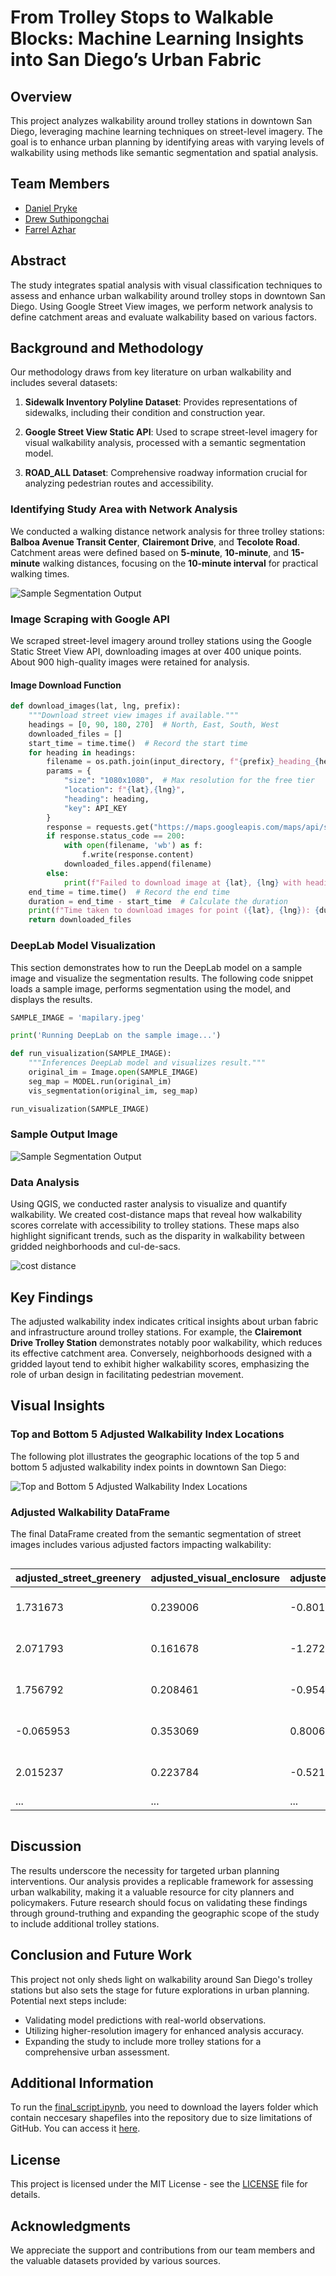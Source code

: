 # From Trolley Stops to Walkable Blocks: Machine Learning Insights into San Diego’s Urban Fabric

## Overview
This project analyzes walkability around trolley stations in downtown San Diego, leveraging machine learning techniques on street-level imagery. The goal is to enhance urban planning by identifying areas with varying levels of walkability using methods like semantic segmentation and spatial analysis.

## Team Members
- [Daniel Pryke](https://www.linkedin.com/in/danielpryke/)
- [Drew Suthipongchai](https://www.linkedin.com/in/peeyapatr/)
- [Farrel Azhar](https://www.linkedin.com/in/farrel-azhar-6b8179236/)

## Abstract
The study integrates spatial analysis with visual classification techniques to assess and enhance urban walkability around trolley stops in downtown San Diego. Using Google Street View images, we perform network analysis to define catchment areas and evaluate walkability based on various factors.

## Background and Methodology
Our methodology draws from key literature on urban walkability and includes several datasets:

1. **Sidewalk Inventory Polyline Dataset**: Provides representations of sidewalks, including their condition and construction year.
   
2. **Google Street View Static API**: Used to scrape street-level imagery for visual walkability analysis, processed with a semantic segmentation model.

3. **ROAD_ALL Dataset**: Comprehensive roadway information crucial for analyzing pedestrian routes and accessibility.

### Identifying Study Area with Network Analysis
We conducted a walking distance network analysis for three trolley stations: **Balboa Avenue Transit Center**, **Clairemont Drive**, and **Tecolote Road**. Catchment areas were defined based on **5-minute**, **10-minute**, and **15-minute** walking distances, focusing on the **10-minute interval** for practical walking times.

![Sample Segmentation Output](images/network_analysis.png)

### Image Scraping with Google API
We scraped street-level imagery around trolley stations using the Google Static Street View API, downloading images at over 400 unique points. About 900 high-quality images were retained for analysis.


#### Image Download Function

```python
def download_images(lat, lng, prefix):
    """Download street view images if available."""
    headings = [0, 90, 180, 270]  # North, East, South, West
    downloaded_files = []
    start_time = time.time()  # Record the start time
    for heading in headings:
        filename = os.path.join(input_directory, f"{prefix}_heading_{heading}_lat_{lat}_lon_{lng}.jpg")
        params = {
            "size": "1080x1080",  # Max resolution for the free tier
            "location": f"{lat},{lng}",
            "heading": heading,
            "key": API_KEY
        }
        response = requests.get("https://maps.googleapis.com/maps/api/streetview", params=params)
        if response.status_code == 200:
            with open(filename, 'wb') as f:
                f.write(response.content)
            downloaded_files.append(filename)
        else:
            print(f"Failed to download image at {lat}, {lng} with heading {heading}")
    end_time = time.time()  # Record the end time
    duration = end_time - start_time  # Calculate the duration
    print(f"Time taken to download images for point ({lat}, {lng}): {duration:.2f} seconds")
    return downloaded_files
```
### DeepLab Model Visualization

This section demonstrates how to run the DeepLab model on a sample image and visualize the segmentation results. The following code snippet loads a sample image, performs segmentation using the model, and displays the results.

```python
SAMPLE_IMAGE = 'mapilary.jpeg'

print('Running DeepLab on the sample image...')

def run_visualization(SAMPLE_IMAGE):
    """Inferences DeepLab model and visualizes result."""
    original_im = Image.open(SAMPLE_IMAGE)
    seg_map = MODEL.run(original_im)
    vis_segmentation(original_im, seg_map)

run_visualization(SAMPLE_IMAGE)
```
### Sample Output Image
![Sample Segmentation Output](images/sample_output.png)

### Data Analysis
Using QGIS, we conducted raster analysis to visualize and quantify walkability. We created cost-distance maps that reveal how walkability scores correlate with accessibility to trolley stations. These maps also highlight significant trends, such as the disparity in walkability between gridded neighborhoods and cul-de-sacs.

![cost distance](images/cost_distance.png)

## Key Findings
The adjusted walkability index indicates critical insights about urban fabric and infrastructure around trolley stations. For example, the **Clairemont Drive Trolley Station** demonstrates notably poor walkability, which reduces its effective catchment area. Conversely, neighborhoods designed with a gridded layout tend to exhibit higher walkability scores, emphasizing the role of urban design in facilitating pedestrian movement.

## Visual Insights
### Top and Bottom 5 Adjusted Walkability Index Locations
The following plot illustrates the geographic locations of the top 5 and bottom 5 adjusted walkability index points in downtown San Diego:

![Top and Bottom 5 Adjusted Walkability Index Locations](images/top5_bot5.png)

### Adjusted Walkability DataFrame
The final DataFrame created from the semantic segmentation of street images includes various adjusted factors impacting walkability:

<div style="overflow-x: auto; max-width: 800px;">
  <table>
    <thead>
      <tr>
        <th>adjusted_street_greenery</th>
        <th>adjusted_visual_enclosure</th>
        <th>adjusted_dh_ratio</th>
        <th>adjusted_obstacles</th>
        <th>adjusted_visual_complexity</th>
        <th>adjusted_sidewalk</th>
        <th>geometry</th>
        <th>adjusted_walkability_index</th>
      </tr>
    </thead>
    <tbody>
      <tr>
        <td>1.731673</td>
        <td>0.239006</td>
        <td>-0.801196</td>
        <td>-0.602550</td>
        <td>0.0</td>
        <td>-0.338766</td>
        <td>POINT (-117.21786 32.77504)</td>
        <td>0.228166</td>
      </tr>
      <tr>
        <td>2.071793</td>
        <td>0.161678</td>
        <td>-1.272547</td>
        <td>-0.406234</td>
        <td>0.0</td>
        <td>0.660505</td>
        <td>POINT (-117.21705 32.77436)</td>
        <td>1.215196</td>
      </tr>
      <tr>
        <td>1.756792</td>
        <td>0.208461</td>
        <td>-0.954633</td>
        <td>-0.575025</td>
        <td>0.0</td>
        <td>-0.700005</td>
        <td>POINT (-117.21648 32.77395)</td>
        <td>-0.264410</td>
      </tr>
      <tr>
        <td>-0.065953</td>
        <td>0.353069</td>
        <td>0.800694</td>
        <td>-0.286263</td>
        <td>0.0</td>
        <td>-1.040573</td>
        <td>POINT (-117.21420 32.76170)</td>
        <td>-0.239025</td>
      </tr>
      <tr>
        <td>2.015237</td>
        <td>0.223784</td>
        <td>-0.521862</td>
        <td>-0.560223</td>
        <td>0.0</td>
        <td>-0.504752</td>
        <td>POINT (-117.21332 32.76740)</td>
        <td>0.652184</td>
      </tr>
      <tr>
        <td>...</td>
        <td>...</td>
        <td>...</td>
        <td>...</td>
        <td>...</td>
        <td>...</td>
        <td>...</td>
        <td>...</td>
      </tr>
    </tbody>
  </table>
</div>

## Discussion
The results underscore the necessity for targeted urban planning interventions. Our analysis provides a replicable framework for assessing urban walkability, making it a valuable resource for city planners and policymakers. Future research should focus on validating these findings through ground-truthing and expanding the geographic scope of the study to include additional trolley stations.

## Conclusion and Future Work
This project not only sheds light on walkability around San Diego's trolley stations but also sets the stage for future explorations in urban planning. Potential next steps include:
- Validating model predictions with real-world observations.
- Utilizing higher-resolution imagery for enhanced analysis accuracy.
- Expanding the study to include more trolley stations for a comprehensive urban assessment.

## Additional Information
To run the [final_script.ipynb](final_script.ipynb), you need to download the layers folder which contain neccesary shapefiles into the repository due to size limitations of GitHub. You can access it [here](https://drive.google.com/drive/folders/1va1CB1Mpu3_ARyzBV6BOG20ov8-rxumj?usp=sharing).

## License
This project is licensed under the MIT License - see the [LICENSE](LICENSE) file for details.

## Acknowledgments
We appreciate the support and contributions from our team members and the valuable datasets provided by various sources.
